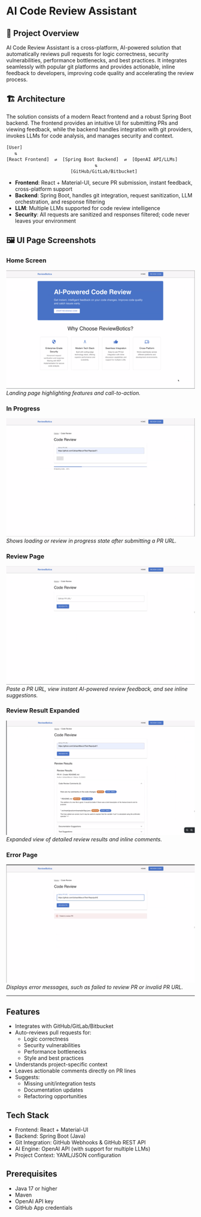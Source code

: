 # AI Code Review Assistant

## 🚀 Project Overview

AI Code Review Assistant is a cross-platform, AI-powered solution that automatically reviews pull requests for logic correctness, security vulnerabilities, performance bottlenecks, and best practices. It integrates seamlessly with popular git platforms and provides actionable, inline feedback to developers, improving code quality and accelerating the review process.

## 🏗️ Architecture

The solution consists of a modern React frontend and a robust Spring Boot backend. The frontend provides an intuitive UI for submitting PRs and viewing feedback, while the backend handles integration with git providers, invokes LLMs for code analysis, and manages security and context.

```
[User]
   ⇅
[React Frontend]  ⇄  [Spring Boot Backend]  ⇄  [OpenAI API/LLMs]
                                 ⇅
                        [GitHub/GitLab/Bitbucket]
```
- **Frontend**: React + Material-UI, secure PR submission, instant feedback, cross-platform support
- **Backend**: Spring Boot, handles git integration, request sanitization, LLM orchestration, and response filtering
- **LLM**: Multiple LLMs supported for code review intelligence
- **Security**: All requests are sanitized and responses filtered; code never leaves your environment

## 🖼️ UI Page Screenshots


### Home Screen
![Home Screen](ai-code-review-frontend/public/HomeScreen.png)
*Landing page highlighting features and call-to-action.*

### In Progress
![In Progress](ai-code-review-frontend/public/InProgress.png)
*Shows loading or review in progress state after submitting a PR URL.*

### Review Page
![Review Page](ai-code-review-frontend/public/ReviewPage.png)
*Paste a PR URL, view instant AI-powered review feedback, and see inline suggestions.*

### Review Result Expanded
![Review Result Expanded](ai-code-review-frontend/public/ResultExpandedPage.png)
*Expanded view of detailed review results and inline comments.*

### Error Page
![Error Page](ai-code-review-frontend/public/ErrorPage.png)
*Displays error messages, such as failed to review PR or invalid PR URL.*

---

## Features

- Integrates with GitHub/GitLab/Bitbucket
- Auto-reviews pull requests for:
  - Logic correctness
  - Security vulnerabilities
  - Performance bottlenecks
  - Style and best practices
- Understands project-specific context
- Leaves actionable comments directly on PR lines
- Suggests:
  - Missing unit/integration tests
  - Documentation updates
  - Refactoring opportunities

## Tech Stack

- Frontend: React + Material-UI
- Backend: Spring Boot (Java)
- Git Integration: GitHub Webhooks & GitHub REST API
- AI Engine: OpenAI API (with support for multiple LLMs)
- Project Context: YAML/JSON configuration

## Prerequisites

- Java 17 or higher
- Maven
- OpenAI API key
- GitHub App credentials